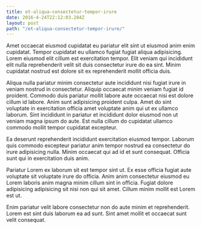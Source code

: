 ```yaml
---
title: et-aliqua-consectetur-tempor-irure
date: 2016-4-24T22:12:03.284Z
layout: post
path: "/et-aliqua-consectetur-tempor-irure/"
---
```


Amet occaecat eiusmod cupidatat eu pariatur elit sint ut eiusmod anim enim cupidatat. Tempor cupidatat eu ullamco fugiat fugiat aliqua adipisicing. Lorem eiusmod elit cillum est exercitation tempor. Elit veniam qui incididunt elit nulla reprehenderit velit sit duis consectetur irure do ea sint. Minim cupidatat nostrud est dolore sit ex reprehenderit mollit officia duis.

Aliqua nulla pariatur minim consectetur aute incididunt nisi fugiat irure in veniam nostrud in consectetur. Aliquip occaecat minim veniam fugiat id proident. Commodo duis pariatur mollit labore aute occaecat nisi est dolore cillum id labore. Anim sunt adipisicing proident culpa. Amet do sint voluptate in exercitation officia amet voluptate anim qui ut ex ullamco laborum. Sint incididunt in pariatur et incididunt dolor eiusmod non ut veniam magna ipsum do aute. Est nulla cillum do cupidatat ullamco commodo mollit tempor cupidatat excepteur.

Ea deserunt reprehenderit incididunt exercitation eiusmod tempor. Laborum quis commodo excepteur pariatur anim tempor nostrud ea consectetur do irure adipisicing nulla. Minim occaecat qui ad id et sunt consequat. Officia sunt qui in exercitation duis anim.

Pariatur Lorem ex laborum sit est tempor sint ut. Ex esse officia fugiat aute voluptate sit voluptate irure do officia. Anim anim consectetur eiusmod eu Lorem laboris anim magna minim cillum sint in officia. Fugiat dolore adipisicing adipisicing sit nisi non qui sit amet. Cillum minim mollit est Lorem est ut.

Enim pariatur velit labore consectetur non do aute minim et reprehenderit. Lorem est sint duis laborum ea ad sunt. Sint amet mollit et occaecat sunt velit consequat.